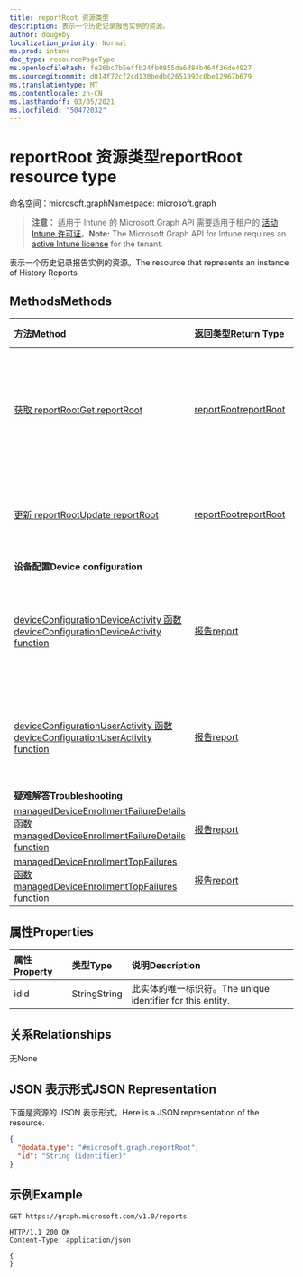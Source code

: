 ```yaml
---
title: reportRoot 资源类型
description: 表示一个历史记录报告实例的资源。
author: dougeby
localization_priority: Normal
ms.prod: intune
doc_type: resourcePageType
ms.openlocfilehash: fe26bc7b5effb24fb0855da6d84b464f36de4927
ms.sourcegitcommit: d014f72cf2cd130bedb02651092c0be12967b679
ms.translationtype: MT
ms.contentlocale: zh-CN
ms.lasthandoff: 03/05/2021
ms.locfileid: "50472032"
---
```

# <a name="reportroot-resource-type"></a><span data-ttu-id="9cb57-103">reportRoot 资源类型</span><span class="sxs-lookup"><span data-stu-id="9cb57-103">reportRoot resource type</span></span>

<span data-ttu-id="9cb57-104">命名空间：microsoft.graph</span><span class="sxs-lookup"><span data-stu-id="9cb57-104">Namespace: microsoft.graph</span></span>

> <span data-ttu-id="9cb57-105">**注意：** 适用于 Intune 的 Microsoft Graph API 需要适用于租户的 [活动 Intune 许可证](https://go.microsoft.com/fwlink/?linkid=839381)。</span><span class="sxs-lookup"><span data-stu-id="9cb57-105">**Note:** The Microsoft Graph API for Intune requires an [active Intune license](https://go.microsoft.com/fwlink/?linkid=839381) for the tenant.</span></span>

<span data-ttu-id="9cb57-106">表示一个历史记录报告实例的资源。</span><span class="sxs-lookup"><span data-stu-id="9cb57-106">The resource that represents an instance of History Reports.</span></span>

## <a name="methods"></a><span data-ttu-id="9cb57-107">Methods</span><span class="sxs-lookup"><span data-stu-id="9cb57-107">Methods</span></span>
|<span data-ttu-id="9cb57-108">方法</span><span class="sxs-lookup"><span data-stu-id="9cb57-108">Method</span></span>|<span data-ttu-id="9cb57-109">返回类型</span><span class="sxs-lookup"><span data-stu-id="9cb57-109">Return Type</span></span>|<span data-ttu-id="9cb57-110">说明</span><span class="sxs-lookup"><span data-stu-id="9cb57-110">Description</span></span>|
|:---|:---|:---|
|[<span data-ttu-id="9cb57-111">获取 reportRoot</span><span class="sxs-lookup"><span data-stu-id="9cb57-111">Get reportRoot</span></span>](../api/intune-shared-reportroot-get.md)|[<span data-ttu-id="9cb57-112">reportRoot</span><span class="sxs-lookup"><span data-stu-id="9cb57-112">reportRoot</span></span>](../resources/intune-shared-reportroot.md)|<span data-ttu-id="9cb57-113">读取 [reportRoot](../resources/intune-shared-reportroot.md) 对象的属性和关系。</span><span class="sxs-lookup"><span data-stu-id="9cb57-113">Read properties and relationships of the [reportRoot](../resources/intune-shared-reportroot.md) object.</span></span>|
|[<span data-ttu-id="9cb57-114">更新 reportRoot</span><span class="sxs-lookup"><span data-stu-id="9cb57-114">Update reportRoot</span></span>](../api/intune-shared-reportroot-update.md)|[<span data-ttu-id="9cb57-115">reportRoot</span><span class="sxs-lookup"><span data-stu-id="9cb57-115">reportRoot</span></span>](../resources/intune-shared-reportroot.md)|<span data-ttu-id="9cb57-116">更新 [reportRoot](../resources/intune-shared-reportroot.md) 对象的属性。</span><span class="sxs-lookup"><span data-stu-id="9cb57-116">Update the properties of a [reportRoot](../resources/intune-shared-reportroot.md) object.</span></span>|
|<span data-ttu-id="9cb57-117">**设备配置**</span><span class="sxs-lookup"><span data-stu-id="9cb57-117">**Device configuration**</span></span>|
|[<span data-ttu-id="9cb57-118">deviceConfigurationDeviceActivity 函数</span><span class="sxs-lookup"><span data-stu-id="9cb57-118">deviceConfigurationDeviceActivity function</span></span>](../api/intune-shared-reportroot-deviceconfigurationdeviceactivity.md)|[<span data-ttu-id="9cb57-119">报告</span><span class="sxs-lookup"><span data-stu-id="9cb57-119">report</span></span>](../resources/intune-shared-report.md)|<span data-ttu-id="9cb57-120">设备配置设备活动报告的元数据</span><span class="sxs-lookup"><span data-stu-id="9cb57-120">Metadata for the device configuration device activity report</span></span>|
|[<span data-ttu-id="9cb57-121">deviceConfigurationUserActivity 函数</span><span class="sxs-lookup"><span data-stu-id="9cb57-121">deviceConfigurationUserActivity function</span></span>](../api/intune-shared-reportroot-deviceconfigurationuseractivity.md)|[<span data-ttu-id="9cb57-122">报告</span><span class="sxs-lookup"><span data-stu-id="9cb57-122">report</span></span>](../resources/intune-shared-report.md)|<span data-ttu-id="9cb57-123">设备配置用户活动报告的元数据</span><span class="sxs-lookup"><span data-stu-id="9cb57-123">Metadata for the device configuration user activity report</span></span>|
|<span data-ttu-id="9cb57-124">**疑难解答**</span><span class="sxs-lookup"><span data-stu-id="9cb57-124">**Troubleshooting**</span></span>|
|[<span data-ttu-id="9cb57-125">managedDeviceEnrollmentFailureDetails 函数</span><span class="sxs-lookup"><span data-stu-id="9cb57-125">managedDeviceEnrollmentFailureDetails function</span></span>](../api/intune-shared-reportroot-manageddeviceenrollmentfailuredetails.md)|[<span data-ttu-id="9cb57-126">报告</span><span class="sxs-lookup"><span data-stu-id="9cb57-126">report</span></span>](../resources/intune-shared-report.md)|<span data-ttu-id="9cb57-127">尚未记录。</span><span class="sxs-lookup"><span data-stu-id="9cb57-127">Not yet documented.</span></span>|
|[<span data-ttu-id="9cb57-128">managedDeviceEnrollmentTopFailures 函数</span><span class="sxs-lookup"><span data-stu-id="9cb57-128">managedDeviceEnrollmentTopFailures function</span></span>](../api/intune-shared-reportroot-manageddeviceenrollmenttopfailures.md)|[<span data-ttu-id="9cb57-129">报告</span><span class="sxs-lookup"><span data-stu-id="9cb57-129">report</span></span>](../resources/intune-shared-report.md)|<span data-ttu-id="9cb57-130">尚未记录。</span><span class="sxs-lookup"><span data-stu-id="9cb57-130">Not yet documented.</span></span>|


## <a name="properties"></a><span data-ttu-id="9cb57-131">属性</span><span class="sxs-lookup"><span data-stu-id="9cb57-131">Properties</span></span>
|<span data-ttu-id="9cb57-132">属性</span><span class="sxs-lookup"><span data-stu-id="9cb57-132">Property</span></span>|<span data-ttu-id="9cb57-133">类型</span><span class="sxs-lookup"><span data-stu-id="9cb57-133">Type</span></span>|<span data-ttu-id="9cb57-134">说明</span><span class="sxs-lookup"><span data-stu-id="9cb57-134">Description</span></span>|
|:---|:---|:---|
|<span data-ttu-id="9cb57-135">id</span><span class="sxs-lookup"><span data-stu-id="9cb57-135">id</span></span>|<span data-ttu-id="9cb57-136">String</span><span class="sxs-lookup"><span data-stu-id="9cb57-136">String</span></span>|<span data-ttu-id="9cb57-137">此实体的唯一标识符。</span><span class="sxs-lookup"><span data-stu-id="9cb57-137">The unique identifier for this entity.</span></span>|

## <a name="relationships"></a><span data-ttu-id="9cb57-138">关系</span><span class="sxs-lookup"><span data-stu-id="9cb57-138">Relationships</span></span>
<span data-ttu-id="9cb57-139">无</span><span class="sxs-lookup"><span data-stu-id="9cb57-139">None</span></span>

## <a name="json-representation"></a><span data-ttu-id="9cb57-140">JSON 表示形式</span><span class="sxs-lookup"><span data-stu-id="9cb57-140">JSON Representation</span></span>
<span data-ttu-id="9cb57-141">下面是资源的 JSON 表示形式。</span><span class="sxs-lookup"><span data-stu-id="9cb57-141">Here is a JSON representation of the resource.</span></span>
<!--{
  "blockType": "resource",
  "baseType": "microsoft.graph.entity",
  "keyProperty": "id",
  "@odata.type": "microsoft.graph.reportRoot"
}-->
``` json
{
  "@odata.type": "#microsoft.graph.reportRoot",
  "id": "String (identifier)"
}
```

## <a name="example"></a><span data-ttu-id="9cb57-142">示例</span><span class="sxs-lookup"><span data-stu-id="9cb57-142">Example</span></span>

<!--{"blockType": "request"}-->
```http
GET https://graph.microsoft.com/v1.0/reports
```

<!--{"blockType": "response", "truncated": true, "@odata.type": "microsoft.graph.reportRoot"}-->
```http
HTTP/1.1 200 OK
Content-Type: application/json

{
}
```






